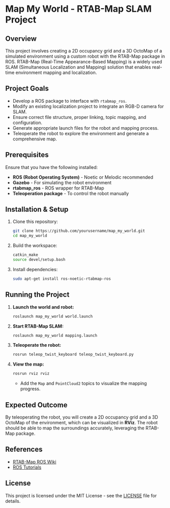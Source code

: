 # Map My World - RTAB-Map SLAM Project

## Overview
This project involves creating a 2D occupancy grid and a 3D OctoMap of a simulated environment using a custom robot with the RTAB-Map package in ROS. RTAB-Map (Real-Time Appearance-Based Mapping) is a widely used SLAM (Simultaneous Localization and Mapping) solution that enables real-time environment mapping and localization.

## Project Goals
- Develop a ROS package to interface with `rtabmap_ros`.
- Modify an existing localization project to integrate an RGB-D camera for SLAM.
- Ensure correct file structure, proper linking, topic mapping, and configuration.
- Generate appropriate launch files for the robot and mapping process.
- Teleoperate the robot to explore the environment and generate a comprehensive map.

## Prerequisites
Ensure that you have the following installed:
- **ROS (Robot Operating System)** - Noetic or Melodic recommended
- **Gazebo** - For simulating the robot environment
- **rtabmap_ros** - ROS wrapper for RTAB-Map
- **Teleoperation package** - To control the robot manually

## Installation & Setup
1. Clone this repository:
   ```bash
   git clone https://github.com/yourusername/map_my_world.git
   cd map_my_world
   ```
2. Build the workspace:
   ```bash
   catkin_make
   source devel/setup.bash
   ```
3. Install dependencies:
   ```bash
   sudo apt-get install ros-noetic-rtabmap-ros
   ```

## Running the Project
1. **Launch the world and robot:**
   ```bash
   roslaunch map_my_world world.launch
   ```
2. **Start RTAB-Map SLAM:**
   ```bash
   roslaunch map_my_world mapping.launch
   ```
3. **Teleoperate the robot:**
   ```bash
   rosrun teleop_twist_keyboard teleop_twist_keyboard.py
   ```
4. **View the map:**
   ```bash
   rosrun rviz rviz
   ```
   - Add the `Map` and `PointCloud2` topics to visualize the mapping progress.


## Expected Outcome
By teleoperating the robot, you will create a 2D occupancy grid and a 3D OctoMap of the environment, which can be visualized in **RViz**. The robot should be able to map the surroundings accurately, leveraging the RTAB-Map package.

## References
- [RTAB-Map ROS Wiki](http://wiki.ros.org/rtabmap_ros)
- [ROS Tutorials](http://wiki.ros.org/ROS/Tutorials)

## License
This project is licensed under the MIT License - see the [LICENSE](LICENSE) file for details.

